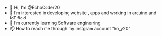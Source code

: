 - 👋 Hi, I’m @EchoCoder20
- 👀 I’m interested in developing website , apps and working in arduino and IoT field 
- 🌱 I’m currently learning Software enginerring
- 📫 How to reach me through my instgram account "ho_y20"

<!---
EchoCoder20/EchoCoder20 is a ✨ special ✨ repository because its `README.md` (this file) appears on your GitHub profile.
You can click the Preview link to take a look at your changes.
--->
